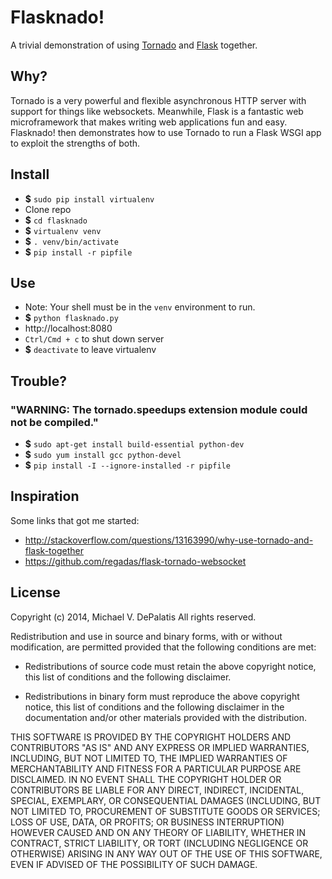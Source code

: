 # Flasknado! #

A trivial demonstration of using [Tornado][] and [Flask][] together.

[Tornado]: http://www.tornadoweb.org
[Flask]: http://flask.pocoo.org/

## Why? ##

Tornado is a very powerful and flexible asynchronous HTTP server with
support for things like websockets. Meanwhile, Flask is a fantastic
web microframework that makes writing web applications fun and
easy. Flasknado! then demonstrates how to use Tornado to run a Flask
WSGI app to exploit the strengths of both.

## Install ##

* **$** `sudo pip install virtualenv`
* Clone repo
* **$** `cd flasknado`
* **$** `virtualenv venv`
* **$** `. venv/bin/activate`
* **$** `pip install -r pipfile`

## Use ##

* Note: Your shell must be in the `venv` environment to run.
* **$** `python flasknado.py`
* http://localhost:8080
* `Ctrl/Cmd + c` to shut down server
* **$** `deactivate` to leave virtualenv

## Trouble? ##

### "WARNING: The tornado.speedups extension module could not be compiled." ###

* **$** `sudo apt-get install build-essential python-dev`
* **$** `sudo yum install gcc python-devel`
* **$** `pip install -I --ignore-installed -r pipfile`

## Inspiration ##

Some links that got me started:

* http://stackoverflow.com/questions/13163990/why-use-tornado-and-flask-together
* https://github.com/regadas/flask-tornado-websocket

## License ##

Copyright (c) 2014, Michael V. DePalatis
All rights reserved.

Redistribution and use in source and binary forms, with or without
modification, are permitted provided that the following conditions are met:

* Redistributions of source code must retain the above copyright notice, this
  list of conditions and the following disclaimer.

* Redistributions in binary form must reproduce the above copyright notice,
  this list of conditions and the following disclaimer in the documentation
  and/or other materials provided with the distribution.

THIS SOFTWARE IS PROVIDED BY THE COPYRIGHT HOLDERS AND CONTRIBUTORS "AS IS"
AND ANY EXPRESS OR IMPLIED WARRANTIES, INCLUDING, BUT NOT LIMITED TO, THE
IMPLIED WARRANTIES OF MERCHANTABILITY AND FITNESS FOR A PARTICULAR PURPOSE ARE
DISCLAIMED. IN NO EVENT SHALL THE COPYRIGHT HOLDER OR CONTRIBUTORS BE LIABLE
FOR ANY DIRECT, INDIRECT, INCIDENTAL, SPECIAL, EXEMPLARY, OR CONSEQUENTIAL
DAMAGES (INCLUDING, BUT NOT LIMITED TO, PROCUREMENT OF SUBSTITUTE GOODS OR
SERVICES; LOSS OF USE, DATA, OR PROFITS; OR BUSINESS INTERRUPTION) HOWEVER
CAUSED AND ON ANY THEORY OF LIABILITY, WHETHER IN CONTRACT, STRICT LIABILITY,
OR TORT (INCLUDING NEGLIGENCE OR OTHERWISE) ARISING IN ANY WAY OUT OF THE USE
OF THIS SOFTWARE, EVEN IF ADVISED OF THE POSSIBILITY OF SUCH DAMAGE.

